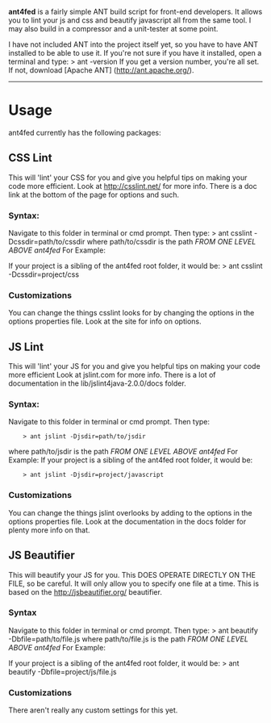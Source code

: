 **ant4fed** is a fairly simple ANT build script for front-end developers. It allows you
to lint your js and css and beautify javascript all from the same tool. I may also 
build in a compressor and a unit-tester at some point.

I have not included ANT into the project itself yet, so you have to have ANT
installed to be able to use it. If you're not sure if you have it installed, open
a terminal and type:
	> ant -version
If you get a version number, you're all set. If not, download [Apache ANT] (http://ant.apache.org/).

---

# Usage
ant4fed currently has the following packages:

## CSS Lint  
This will 'lint' your CSS for you and give you helpful tips on making your
code more efficient. Look at <http://csslint.net/> for more info. There is a doc
link at the bottom of the page for options and such.

### Syntax:
Navigate to this folder in terminal or cmd prompt. Then type:
	> ant csslint -Dcssdir=path/to/cssdir
where path/to/cssdir is the path *FROM ONE LEVEL ABOVE ant4fed* For Example:

If your project is a sibling of the ant4fed root folder, it would be:
	> ant csslint -Dcssdir=project/css

### Customizations
You can change the things csslint looks for by changing the options in the options
properties file. Look at the site for info on options.

## JS Lint
This will 'lint' your JS for you and give you helpful tips on making your
code more efficient Look at jslint.com for more info. There is a lot of documentation
in the lib/jslint4java-2.0.0/docs folder.

### Syntax:
Navigate to this folder in terminal or cmd prompt. Then type:

		> ant jslint -Djsdir=path/to/jsdir

where path/to/jsdir is the path *FROM ONE LEVEL ABOVE ant4fed* For Example:
If your project is a sibling of the ant4fed root folder, it would be:

		> ant jslint -Djsdir=project/javascript


### Customizations
You can change the things jslint overlooks by adding to the options in the options
properties file. Look at the documentation in the docs folder for plenty more info on that.


## JS Beautifier 
This will beautify your JS for you. This DOES OPERATE DIRECTLY ON THE FILE,
so be careful. It will only allow you to specify one file at a time. This is based on the
<http://jsbeautifier.org/> beautifier.


### Syntax
Navigate to this folder in terminal or cmd prompt. Then type:
	> ant beautify -Dbfile=path/to/file.js
where path/to/file.js is the path *FROM ONE LEVEL ABOVE ant4fed* For Example:

If your project is a sibling of the ant4fed root folder, it would be:
	> ant beautify -Dbfile=project/js/file.js


### Customizations 
There aren't really any custom settings for this yet.
